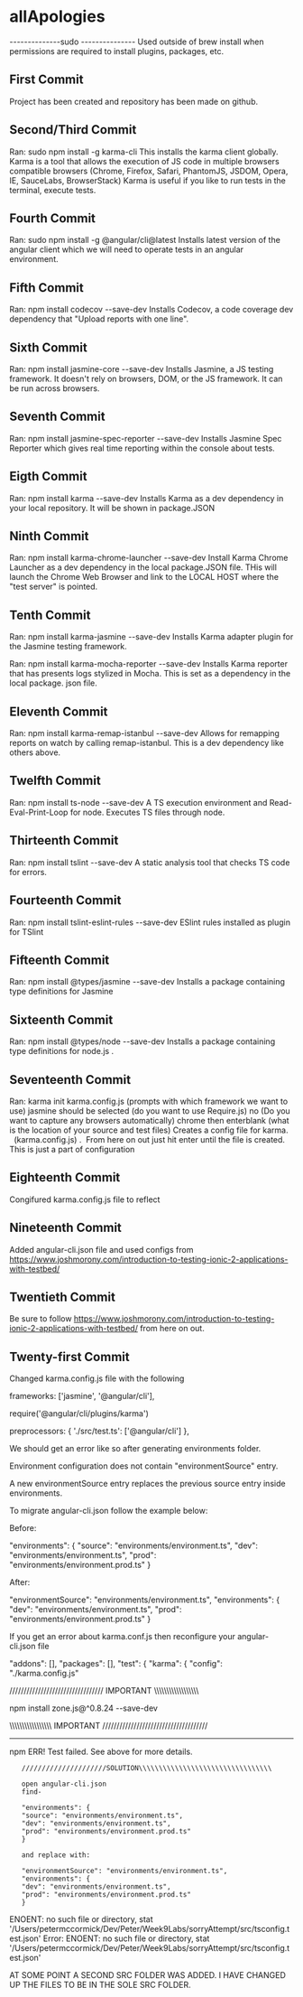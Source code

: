 # allApologies

--------------sudo ---------------
  Used outside of brew install when permissions are required to install plugins, packages, etc.

## First Commit 
  Project has been created and repository has been made on github.
  
## Second/Third Commit
  Ran: sudo npm install -g karma-cli
  This installs the karma client globally.  Karma is a tool that allows the execution of JS code in multiple browsers
     compatible browsers (Chrome, Firefox, Safari, PhantomJS, JSDOM, Opera, IE, SauceLabs, BrowserStack)
  Karma is useful if you like to run tests in the terminal, execute tests.
  
## Fourth Commit
  Ran: sudo npm install -g @angular/cli@latest
  Installs latest version of the angular client which we will need to operate tests in an angular environment.
  
## Fifth Commit
  Ran: npm install codecov --save-dev
  Installs Codecov, a code coverage dev dependency that "Upload reports with one line".
  
## Sixth Commit
  Ran: npm install jasmine-core --save-dev
  Installs Jasmine, a JS testing framework.  It doesn't rely on browsers, DOM, or the JS framework.  It can be run 
  across browsers.
  
## Seventh Commit
  Ran: npm install jasmine-spec-reporter --save-dev
  Installs Jasmine Spec Reporter which gives real time reporting within the console about tests.  
  
## Eigth Commit
  Ran: npm install karma --save-dev
  Installs Karma as a dev dependency in your local repository.  It will be shown in package.JSON

## Ninth Commit
  Ran: npm install karma-chrome-launcher --save-dev
  Install Karma Chrome Launcher as a dev dependency in the local package.JSON file.
  THis will launch the Chrome Web Browser and link to the LOCAL HOST where the "test server" is pointed.

## Tenth Commit
  Ran: npm install karma-jasmine --save-dev
  Installs Karma adapter plugin for the Jasmine testing framework.
  
  Ran: npm install karma-mocha-reporter --save-dev
  Installs Karma reporter that has presents logs stylized in Mocha.  This is set as a dependency in the local package.
  json file.
  
## Eleventh Commit
  Ran: npm install karma-remap-istanbul --save-dev
  Allows for remapping reports on watch by calling remap-istanbul.  This is a dev dependency like others above.
  
## Twelfth Commit 
  Ran: npm install ts-node --save-dev
  A TS execution environment and  Read-Eval-Print-Loop for node.  Executes TS files through node.
  
## Thirteenth Commit 
  Ran: npm install tslint --save-dev
  A static analysis tool that checks TS code for errors.  

## Fourteenth Commit
  Ran: npm install tslint-eslint-rules --save-dev
  ESlint rules installed as plugin for TSlint

## Fifteenth Commit
  Ran: npm install @types/jasmine --save-dev
  Installs a package containing type definitions for Jasmine

## Sixteenth Commit
  Ran: npm install @types/node --save-dev
  Installs a package containing type definitions for node.js .

## Seventeenth Commit
  Ran: karma init karma.config.js  (prompts with which framework we want to use)  jasmine should be selected
    (do you want to use Require.js)  no     (Do you want to capture any browsers automatically) chrome  then enterblank
    (what is the location of your source and test files)
  Creates a config file for karma.     (karma.config.js) . 
  From here on out just hit enter until the file is created.  This is just a part of configuration 
## Eighteenth Commit
  Congifured karma.config.js file to reflect 
  
## Nineteenth Commit 
  Added angular-cli.json file and used configs from 
  https://www.joshmorony.com/introduction-to-testing-ionic-2-applications-with-testbed/
 
## Twentieth Commit
  Be sure to follow https://www.joshmorony.com/introduction-to-testing-ionic-2-applications-with-testbed/ from here on out.

## Twenty-first Commit
  Changed karma.config.js file with the following
  
  frameworks: ['jasmine', '@angular/cli'],
  
  
  require('@angular/cli/plugins/karma')   
  
  
  preprocessors: {
        './src/test.ts': ['@angular/cli']
      },
      
      
  We should get an error like so after generating environments folder.  
  
  
  Environment configuration does not contain "environmentSource" entry.
  
  A new environmentSource entry replaces the previous source entry inside environments.
  
  To migrate angular-cli.json follow the example below:
  
  Before:
  
  "environments": {
    "source": "environments/environment.ts",
    "dev": "environments/environment.ts",
    "prod": "environments/environment.prod.ts"
  }
  
  
  After:
  
  "environmentSource": "environments/environment.ts",
  "environments": {
    "dev": "environments/environment.ts",
    "prod": "environments/environment.prod.ts"
  }
  
  If you get an error about karma.conf.js then reconfigure your angular-cli.json file
  
  
  "addons": [],
  "packages": [],
  "test": {
    "karma": {
      "config": "./karma.config.js"
  
  
  ///////////////////////////////// IMPORTANT \\\\\\\\\\\\\\\\\\\\\\\\\\\\\\\\\\\\
  
  npm install zone.js@^0.8.24 --save-dev
  
  \\\\\\\\\\\\\\\\\\\\\\\\\\\\\\\\\ IMPORTANT /////////////////////////////////////
  ________________________________________________________________________________
  
  npm ERR! Test failed.  See above for more details.

       /////////////////////SOLUTION\\\\\\\\\\\\\\\\\\\\\\\\\\\\\\\\\
       
       open angular-cli.json
       find-
       
       "environments": {
       "source": "environments/environment.ts",
       "dev": "environments/environment.ts",
       "prod": "environments/environment.prod.ts"
       }
       
       and replace with:
       
       "environmentSource": "environments/environment.ts",
       "environments": {
       "dev": "environments/environment.ts",
       "prod": "environments/environment.prod.ts"
       }

ENOENT: no such file or directory, stat '/Users/petermccormick/Dev/Peter/Week9Labs/sorryAttempt/src/tsconfig.test.json'
Error: ENOENT: no such file or directory, stat '/Users/petermccormick/Dev/Peter/Week9Labs/sorryAttempt/src/tsconfig.test.json'

AT SOME POINT A SECOND SRC FOLDER WAS ADDED.  I HAVE CHANGED UP THE FILES TO BE IN THE SOLE SRC FOLDER.
